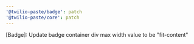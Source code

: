 ```yaml
---
'@twilio-paste/badge': patch
'@twilio-paste/core': patch
---
```


[Badge]: Update badge container div max width value to be "fit-content"
